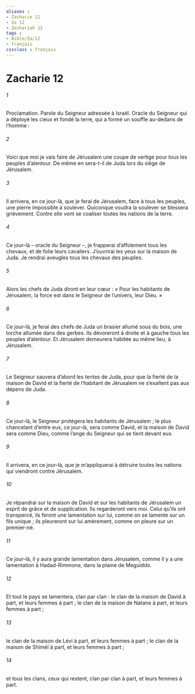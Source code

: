```yaml
---
aliases : 
- Zacharie 12
- Za 12
- Zechariah 12
tags : 
- Bible/Za/12
- français
cssclass : français
---
```


# Zacharie 12

###### 1
Proclamation.
Parole du Seigneur adressée à Israël.
Oracle du Seigneur qui a déployé les cieux et fondé la terre, qui a formé un souffle au-dedans de l’homme :
###### 2
Voici que moi je vais faire de Jérusalem une coupe de vertige pour tous les peuples d’alentour. De même en sera-t-il de Juda lors du siège de Jérusalem.
###### 3
Il arrivera, en ce jour-là, que je ferai de Jérusalem, face à tous les peuples, une pierre impossible à soulever. Quiconque voudra la soulever se blessera grièvement. Contre elle vont se coaliser toutes les nations de la terre.
###### 4
Ce jour-là – oracle du Seigneur –, je frapperai d’affolement tous les chevaux, et de folie leurs cavaliers. J’ouvrirai les yeux sur la maison de Juda. Je rendrai aveugles tous les chevaux des peuples.
###### 5
Alors les chefs de Juda diront en leur cœur : « Pour les habitants de Jérusalem, la force est dans le Seigneur de l’univers, leur Dieu. »
###### 6
Ce jour-là, je ferai des chefs de Juda un brasier allumé sous du bois, une torche allumée dans des gerbes. Ils dévoreront à droite et à gauche tous les peuples d’alentour. Et Jérusalem demeurera habitée au même lieu, à Jérusalem.
###### 7
Le Seigneur sauvera d’abord les tentes de Juda, pour que la fierté de la maison de David et la fierté de l’habitant de Jérusalem ne s’exaltent pas aux dépens de Juda.
###### 8
Ce jour-là, le Seigneur protégera les habitants de Jérusalem ; le plus chancelant d’entre eux, ce jour-là, sera comme David, et la maison de David sera comme Dieu, comme l’ange du Seigneur qui se tient devant eux.
###### 9
Il arrivera, en ce jour-là, que je m’appliquerai à détruire toutes les nations qui viendront contre Jérusalem.
###### 10
Je répandrai sur la maison de David et sur les habitants de Jérusalem un esprit de grâce et de supplication. Ils regarderont vers moi. Celui qu’ils ont transpercé, ils feront une lamentation sur lui, comme on se lamente sur un fils unique ; ils pleureront sur lui amèrement, comme on pleure sur un premier-né.
###### 11
Ce jour-là, il y aura grande lamentation dans Jérusalem, comme il y a une lamentation à Hadad-Rimmone, dans la plaine de Meguiddo.
###### 12
Et tout le pays se lamentera, clan par clan :
le clan de la maison de David à part,
et leurs femmes à part ;
le clan de la maison de Natane à part,
et leurs femmes à part ;
###### 13
le clan de la maison de Lévi à part,
et leurs femmes à part ;
le clan de la maison de Shiméï à part,
et leurs femmes à part ;
###### 14
et tous les clans, ceux qui restent, clan par clan à part,
et leurs femmes à part.
